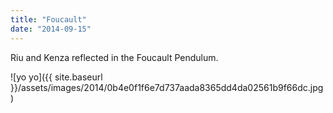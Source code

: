 ```yaml
---
title: "Foucault"
date: "2014-09-15"
---
```


Riu and Kenza reflected in the Foucault Pendulum.

![yo yo]({{ site.baseurl }}/assets/images/2014/0b4e0f1f6e7d737aada8365dd4da02561b9f66dc.jpg)
